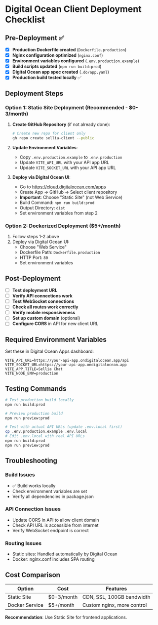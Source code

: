 # Digital Ocean Client Deployment Checklist

## Pre-Deployment ✅

- [x] **Production Dockerfile created** (`Dockerfile.production`)
- [x] **Nginx configuration optimized** (`nginx.conf`) 
- [x] **Environment variables configured** (`.env.production.example`)
- [x] **Build scripts updated** (`npm run build:prod`)
- [x] **Digital Ocean app spec created** (`.do/app.yaml`)
- [x] **Production build tested locally** ✅

## Deployment Steps

### Option 1: Static Site Deployment (Recommended - $0-3/month)

1. **Create GitHub Repository** (if not already done):
   ```bash
   # Create new repo for client only
   gh repo create sellia-client --public
   ```

2. **Update Environment Variables**:
   - Copy `.env.production.example` to `.env.production`
   - Update `VITE_API_URL` with your API app URL
   - Update `VITE_SOCKET_URL` with your API app URL

3. **Deploy via Digital Ocean UI**:
   - Go to https://cloud.digitalocean.com/apps
   - Create App → GitHub → Select client repository
   - **Important**: Choose "Static Site" (not Web Service)
   - Build Command: `npm run build:prod`
   - Output Directory: `dist`
   - Set environment variables from step 2

### Option 2: Dockerized Deployment ($5+/month)

1. Follow steps 1-2 above
2. Deploy via Digital Ocean UI:
   - Choose "Web Service" 
   - Dockerfile Path: `Dockerfile.production`
   - HTTP Port: `80`
   - Set environment variables

## Post-Deployment

- [ ] **Test deployment URL**
- [ ] **Verify API connections work**
- [ ] **Test WebSocket connections**
- [ ] **Check all routes work correctly**
- [ ] **Verify mobile responsiveness**
- [ ] **Set up custom domain** (optional)
- [ ] **Configure CORS** in API for new client URL

## Required Environment Variables

Set these in Digital Ocean Apps dashboard:

```
VITE_API_URL=https://your-api-app.ondigitalocean.app/api
VITE_SOCKET_URL=https://your-api-app.ondigitalocean.app
VITE_APP_TITLE=Sellia Chat
VITE_NODE_ENV=production
```

## Testing Commands

```bash
# Test production build locally
npm run build:prod

# Preview production build
npm run preview:prod

# Test with actual API URLs (update .env.local first)
cp .env.production.example .env.local
# Edit .env.local with real API URLs
npm run build:prod
npm run preview:prod
```

## Troubleshooting

### Build Issues
- ✅ Build works locally
- Check environment variables are set
- Verify all dependencies in package.json

### API Connection Issues  
- Update CORS in API to allow client domain
- Check API URL is accessible from internet
- Verify WebSocket endpoint is correct

### Routing Issues
- Static sites: Handled automatically by Digital Ocean
- Docker: nginx.conf includes SPA routing

## Cost Comparison

| Option | Cost | Features |
|--------|------|----------|
| Static Site | $0-3/month | CDN, SSL, 100GB bandwidth |
| Docker Service | $5+/month | Custom nginx, more control |

**Recommendation**: Use Static Site for frontend applications.